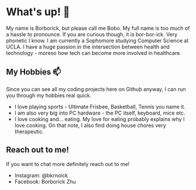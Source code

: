 
# What's up! 👋

My name is Borborick, but please call me Bobo. My full name is too much of a hassle to pronounce. If you are curious though, it is bor-bor-ick. Very phonetic I know. 
I am currently a Sophomore studying Computer Science at UCLA. I have a huge passion in the intersection between health and technology - moreso how tech can become more 
involved in healthcare. 

## My Hobbies 📫

Since you can see all my coding projects here on Github anyway, I can run you through my hobbies real quick.
* I love playing sports - Ultimate Frisbee, Basketball, Tennis you name it.
* I am also very big into PC hardware - the PC itself, keyboard, mice etc. 
* I love cooking and... eating. My love for eating probably explains why I love cooking. On that note, I also find doing house chores very therapeutic. 

## Reach out to me!
If you want to chat more definitely reach out to me!
* Instagram: @bkrnoick
* Facebook: Borborick Zhu


